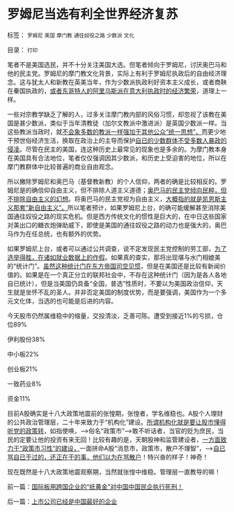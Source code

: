 # 罗姆尼当选有利全世界经济复苏

标签： `罗姆尼` `美国` `摩门教` `通往奴役之路` `少数派` `文化` 

目录： `打印`

笔者不是美国选民，并不十分关注美国大选。但笔者倾向于罗姆尼，讨厌奥巴马和他的民主党。罗姆尼的摩门教文化背景，实际上有利于罗姆尼执政后的自由经济理念。这与犹太人和新教在英美当年，作为少数派执政利好资本主义成长，或者商鞅在秦国执政的，[或者东哥特人的阿里乌斯派在意大利执政时的经济繁荣](../../../2010/12/14/“神圣罗马帝国”的意大利高度繁荣.md)，道理上一样。

一些对宗教学缺乏了解的人，过多关注摩门教内部的风俗习惯，却忽视了该教在美国是甚少数派，类似于当年清教徒（加尔文教派中激进派）是英国少数派一样。当这些教派当政时，就[不会象多数的教派一样强加于其他公众“统一思想”，](../../../2009/12/16/统一思想的必要性.md)而更少地干预世俗经济生活，换取在政治上的主导而保护[自已的少数群体不受多数人暴政的侵凌](../../../2011/8/27/基督教的反犹主义和马克思主义.md)。尽管在民主的美国，连这种历史上最常见的现象也是多余的。为摩门教本身在美国具有合法地位，笔者仅仅强调因其少数派，和历史上受迫害的地位，所以在摩门教群体中比较普遍的商业自由观念。

所以撇除罗姆尼和奥巴马（基督教新教）的个人信仰，两者的确是比较相反的。罗姆尼是的确信仰自由主义，但不排除人道主义道德；[奥巴马的民主党倾向民粹，但不排除自由主义的幻想](../../../2011/10/10/奥巴马的阶级斗争和美国敢说“不”的刁民.md)。将奥巴马的民主党视为自由主义，[大概指的就是凯恩斯主义那套“新自由主义”。](../../../2011/12/10/道德经济学的“公平与效率”和亚当斯密的“自由精神”.md)所以笔者预计，如果罗姆尼上台，的确可能缓解甚至消除美国通往奴役之路的现实危机。但是西方传统文化的惯性是巨大的，在中日这些国家对美出口的糖衣炮弹助威下，即使是美国的通往奴役之路的动力也是强大的，奥巴马作为在任总统，也有额外的优势。

如果罗姆尼上台，或者可以通过公共调查，说不定发现民主党控制的劳工部，[为了选举得胜，在诸如就业数据上的作假](../../../2012/9/10/共和党的金本位，奥巴马的就业报告.md)。如果真的查实，那将出现堪与水门相媲美的“统计门”。[虽然这种统计门在东方帝国司空见惯](../../../2011/12/30/公有制数字追求面子，民主数字臭扁领导.md)，但是在美国还是比较有新闻价值的。如果是在一个真正分立的联邦社会中，不存在这种统计门（因为是各人各地自已统计），但是当美国仍具备“全国，普选”性质时，不要以为美国政治信仰，天生就是坐怀不乱的圣人。并非否定美国的制度优势，而是要强调，美国作为一个多元文化体，当选的也可能是后进的内容。

今天股市仍然属维稳中的缩量，交投清淡，乏善可陈。遭受到接近1%的亏损，仓位89%

伊利股份38%

中小板22%

创业板21%

一致药业8%

资金11%

目前A股确实是十八大政策地震前的张惶期，张惶者，学名维稳也。A股个人理财的公共政治管理层，二十年来致力于“机构化”建设。[所谓机构化就是要让股市懂得听党的政策转](../../../2012/10/17/A股的根本矛盾是长子继承权和市场经济的矛盾.md)，如指使唤，——>俗名“政策市”——>敢不听话者，当官的贬为庶民，当民的定要让他的投资有来无回！比较有趣的是，天朝股神和监管建设者，[一方面致力于“政策市习性”的建设，](../../../2012/7/16/如果公有制是低效益的，证监会的政策就在制造漫漫熊市.md)一面拼命A股“消息市，政策市，散户不理智”，——>[自已骂自已干过的，还正在干的事，他们以为在骂散户](../../../2011/6/20/管理层应反思为“A股机构化”而妖魔化散户.md)！特兴奋的样子！神奇！

现在既然是十八大政策地震观察期，当然就张惶中维稳。管理层一直教导的嘛！

前一篇：[国际板用跨国企业的“纸黄金”对中国中国民企执行死刑！](../../../2012/11/5/国际板用跨国企业的“纸黄金”对中国中国民企执行死刑！.md)

后一篇：[上市公司已经是中国最好的企业](../../../2012/11/7/上市公司已经是中国最好的企业.md)